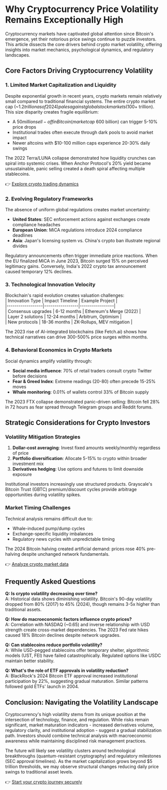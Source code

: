 # Why Cryptocurrency Price Volatility Remains Exceptionally High  

Cryptocurrency markets have captivated global attention since Bitcoin's emergence, yet their notorious price swings continue to puzzle investors. This article dissects the core drivers behind crypto market volatility, offering insights into market mechanics, psychological dynamics, and regulatory landscapes.  

## Core Factors Driving Cryptocurrency Volatility  

### 1. Limited Market Capitalization and Liquidity  
Despite exponential growth in recent years, crypto markets remain relatively small compared to traditional financial systems. The entire crypto market cap (~$1.2 trillion as of 2024) pales against global stock markets ($100+ trillion). This size disparity creates fragile equilibrium:  
- A $50 million sell-off in Bitcoin (market cap ~$600 billion) can trigger 5-10% price drops  
- Institutional trades often execute through dark pools to avoid market impact  
- Newer altcoins with $10-100 million caps experience 20-30% daily swings  

The 2022 Terra/LUNA collapse demonstrated how liquidity crunches can spiral into systemic crises. When Anchor Protocol's 20% yield became unsustainable, panic selling created a death spiral affecting multiple stablecoins.  

👉 [Explore crypto trading dynamics](https://bit.ly/okx-bonus)  

### 2. Evolving Regulatory Frameworks  
The absence of uniform global regulations creates market uncertainty:  
- **United States**: SEC enforcement actions against exchanges create compliance headaches  
- **European Union**: MiCA regulations introduce 2024 compliance deadlines  
- **Asia**: Japan's licensing system vs. China's crypto ban illustrate regional divides  

Regulatory announcements often trigger immediate price reactions. When the EU finalized MiCA in June 2023, Bitcoin surged 15% on perceived legitimacy gains. Conversely, India's 2022 crypto tax announcement caused temporary 12% declines.  

### 3. Technological Innovation Velocity  
Blockchain's rapid evolution creates valuation challenges:  
| Innovation Type | Impact Timeline | Example Project |  
|------------------|-----------------|-----------------|  
| Consensus upgrades | 6-12 months | Ethereum's Merge (2022) |  
| Layer 2 solutions | 12-24 months | Arbitrum, Optimism |  
| New protocols | 18-36 months | ZK-Rollups, MEV mitigation |  

The 2023 rise of AI-integrated blockchains (like Fetch.ai) shows how technical narratives can drive 300-500% price surges within months.  

### 4. Behavioral Economics in Crypto Markets  
Social dynamics amplify volatility through:  
- **Social media influence**: 70% of retail traders consult crypto Twitter before decisions  
- **Fear & Greed Index**: Extreme readings (20-80) often precede 15-25% moves  
- **Whale monitoring**: 0.01% of wallets control 33% of Bitcoin supply  

The 2023 FTX collapse demonstrated panic-driven selling: Bitcoin fell 28% in 72 hours as fear spread through Telegram groups and Reddit forums.  

## Strategic Considerations for Crypto Investors  

### Volatility Mitigation Strategies  
1. **Dollar-cost averaging**: Invest fixed amounts weekly/monthly regardless of price  
2. **Portfolio diversification**: Allocate 5-15% to crypto within broader investment mix  
3. **Derivatives hedging**: Use options and futures to limit downside exposure  

Institutional investors increasingly use structured products. Grayscale's Bitcoin Trust (GBTC) premium/discount cycles provide arbitrage opportunities during volatility spikes.  

### Market Timing Challenges  
Technical analysis remains difficult due to:  
- Whale-induced pump/dump cycles  
- Exchange-specific liquidity imbalances  
- Regulatory news cycles with unpredictable timing  

The 2024 Bitcoin halving created artificial demand: prices rose 40% pre-halving despite unchanged network fundamentals.  

👉 [Analyze crypto market data](https://bit.ly/okx-bonus)  

## Frequently Asked Questions  

**Q: Is crypto volatility decreasing over time?**  
A: Historical data shows diminishing volatility. Bitcoin's 90-day volatility dropped from 80% (2017) to 45% (2024), though remains 3-5x higher than traditional assets.  

**Q: How do macroeconomic factors influence crypto prices?**  
A: Correlation with NASDAQ (~0.65) and inverse relationship with USD strength create cross-market dependencies. The 2023 Fed rate hikes caused 18% Bitcoin declines despite network upgrades.  

**Q: Can stablecoins reduce portfolio volatility?**  
A: While USD-pegged stablecoins offer temporary shelter, algorithmic models (UST, FEI) have failed catastrophically. Regulated options like USDC maintain better stability.  

**Q: What's the role of ETF approvals in volatility reduction?**  
A: BlackRock's 2024 Bitcoin ETF approval increased institutional participation by 22%, suggesting gradual maturation. Similar patterns followed gold ETFs' launch in 2004.  

## Conclusion: Navigating the Volatility Landscape  

Cryptocurrency's high volatility stems from its unique position at the intersection of technology, finance, and regulation. While risks remain significant, market maturation indicators - increased derivatives volume, regulatory clarity, and institutional adoption - suggest a gradual stabilization path. Investors should combine technical analysis with macroeconomic awareness while maintaining disciplined risk management practices.  

The future will likely see volatility clusters around technological breakthroughs (quantum-resistant cryptography) and regulatory milestones (SEC approval timelines). As the market capitalization grows beyond $5 trillion thresholds, we may observe structural changes reducing daily price swings to traditional asset levels.  

👉 [Start your crypto journey securely](https://bit.ly/okx-bonus)